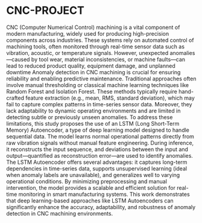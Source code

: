 # CNC-PROJECT
CNC (Computer Numerical Control) machining is a vital component of modern manufacturing, widely used for producing high-precision components across industries. These systems rely on automated control of machining tools, often monitored through real-time sensor data such as vibration, acoustic, or temperature signals. However, unexpected anomalies—caused by tool wear, material inconsistencies, or machine faults—can lead to reduced product quality, equipment damage, and unplanned downtime
Anomaly detection in CNC machining is crucial for ensuring reliability and enabling predictive maintenance. Traditional approaches often involve manual thresholding or classical machine learning techniques like Random Forest and Isolation Forest. These methods typically require hand-crafted feature extraction (e.g., mean, RMS, standard deviation), which may fail to capture complex patterns in time-series sensor data. Moreover, they lack adaptability to dynamic operating environments and are limited in detecting subtle or previously unseen anomalies.
To address these limitations, this study proposes the use of an LSTM (Long Short-Term Memory) Autoencoder, a type of deep learning model designed to handle sequential data. The model learns normal operational patterns directly from raw vibration signals without manual feature engineering. During inference, it reconstructs the input sequence, and deviations between the input and output—quantified as reconstruction error—are used to identify anomalies.
The LSTM Autoencoder offers several advantages: it captures long-term dependencies in time-series data, supports unsupervised learning (ideal when anomaly labels are unavailable), and generalizes well to varying operational conditions. By minimizing preprocessing and manual intervention, the model provides a scalable and efficient solution for real-time monitoring in smart manufacturing systems. This work demonstrates that deep learning-based approaches like LSTM Autoencoders can significantly enhance the accuracy, adaptability, and robustness of anomaly detection in CNC machining environments.
